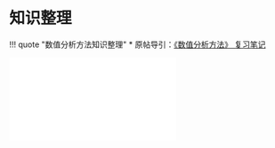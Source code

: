 # 知识整理
!!! quote "数值分析方法知识整理"
    * 原帖导引：[《数值分析方法》 复习笔记](https://www.cc98.org/topic/5192426)

<object data="数值分析方法知识整理.pdf" type="application/pdf" width="100%" height="800">
    <embed src="数值分析方法知识整理.pdf" type="application/pdf" />
</object>
